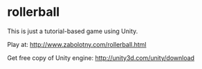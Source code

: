 rollerball
==========

This is just a tutorial-based game using Unity.

Play at: http://www.zabolotny.com/rollerball.html

Get free copy of Unity engine: http://unity3d.com/unity/download
